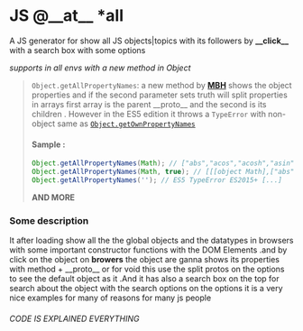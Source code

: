 # JS @\_\_at\_\_ *all
A JS generator for show all JS objects|topics with its followers by __\_\_click\_\___ with a search box with some options

*supports in all envs with a new method in Object* 
> `Object.getAllPropertyNames`: a new method by [**MBH**](https://github.com/Basel-Alhajeri-MBH) shows the object properties and if the second parameter sets truth will split properties in arrays first array is the parent \_\_proto\_\_ and the second is its children . However in the ES5 edition it throws a `TypeError` with non-object same as [`Object.getOwnPropertyNames`](https://wiki.developer.mozilla.org/en-US/docs/Web/JavaScript/Reference/Global_Objects/Object/getOwnPropertyNames)
> #### Sample :
> ```javascript
> Object.getAllPropertyNames(Math); // ["abs","acos","acosh","asin","asinh","atan","atanh","atan2","ceil","cbrt","expm1","clz32","cos","cosh","exp","floor","fround","hypot","imul","log","log1p","log2","log10","max","min","pow","random","round","sign","sin","sinh","sqrt","tan","tanh","trunc","E","LN10","LN2","LOG10E","LOG2E","PI","SQRT1_2","SQRT2","constructor","__defineGetter__","__defineSetter__","hasOwnProperty","__lookupGetter__","__lookupSetter__","isPrototypeOf","propertyIsEnumerable","toString","valueOf","__proto__","toLocaleString"]
> Object.getAllPropertyNames(Math, true); // [[[object Math],["abs","acos","acosh","asin","asinh","atan","atanh","atan2","ceil","cbrt","expm1","clz32","cos","cosh","exp","floor","fround","hypot","imul","log","log1p","log2","log10","max","min","pow","random","round","sign","sin","sinh","sqrt","tan","tanh","trunc","E","LN10","LN2","LOG10E","LOG2E","PI","SQRT1_2","SQRT2"]],[[object Object],["constructor","__defineGetter__","__defineSetter__","hasOwnProperty","__lookupGetter__","__lookupSetter__","isPrototypeOf","propertyIsEnumerable","toString","valueOf","__proto__","toLocaleString"]]
> Object.getAllPropertyNames(''); // ES5 TypeError ES2015+ [...]
> ```
> __AND MORE__



### Some description
It after loading show all the the global objects and the datatypes in browsers with some important constructor functions with the DOM Elements .and by click on the object on __browers__ the object are ganna shows its properties with method + \_\_proto\_\_ or for void this use the split protos on the options to see the default object as it .And it has also a search box on the top for search about the object with the search options on the options it is a very nice examples for many of reasons for many js people

###### CODE IS EXPLAINED EVERYTHING
